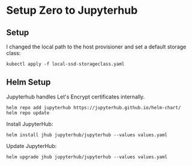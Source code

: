# Setup Zero to Jupyterhub 

## Setup

I changed the local path to the host provisioner and set a default storage class: 

```
kubectl apply -f local-ssd-storageclass.yaml
```

## Helm Setup 

Jupyterhub handles Let's Encrypt certificates internally. 

```
helm repo add jupyterhub https://jupyterhub.github.io/helm-chart/
helm repo update
```

Install JupyterHub:

```
helm install jhub jupyterhub/jupyterhub --values values.yaml
```

Update JupyterHub:

```
helm upgrade jhub jupyterhub/jupyterhub --values values.yaml
```

